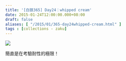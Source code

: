 ```yaml
---
title: '[白狼365] Day24：whipped cream'
date: 2015-01-24T12:00:00.000+08:00
draft: false
aliases: [ "/2015/01/365-day24whipped-cream.html" ]
tags : [collections - zaku]
---
```


![](/images/zaku024.jpg)

簡直是在考驗耐性的極限！

